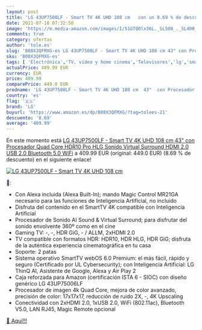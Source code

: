 ```yaml
---
layout: post
title: 'LG 43UP7500LF - Smart TV 4K UHD 108 cm   con un 8.69 % de descuento'
date: 2021-07-18 07:32:50
image: 'https://m.media-amazon.com/images/I/51GTQ0lx36L._SL500_._SL400_.jpg'
comments: true
category: ofertas
author: 'tole.es'
slug: 'B08X3QFMXG-es LG 43UP7500LF - Smart TV 4K UHD 108 cm 43" con Procesador...'
sku: 'B08X3QFMXG-es'
tags: [ 'Electrónica','TV, vídeo y home cinema','Televisores','lg','smart','tv', ]
actualPrice: 409.99 EUR
currency: EUR
price: 409.99
comparePrice: 449.0 EUR
prodname: 'LG 43UP7500LF - Smart TV 4K UHD 108 cm  43"  con Procesador Quad Core  HDR10 Pro  HLG  Sonido Virtual Surround  HDMI 2.0  USB 2.0  Bluetooth 5.0  WiFi'
country: 'es'
flag: '🇪🇸'
brand: 'LG'
buyurl: 'https://www.amazon.es/dp/B08X3QFMXG/?tag=tolees-21'
descuento: '8.69'
average: '409.99'
---
```


En este momento está [LG 43UP7500LF - Smart TV 4K UHD 108 cm  43"  con Procesador Quad Core  HDR10 Pro  HLG  Sonido Virtual Surround  HDMI 2.0  USB 2.0  Bluetooth 5.0  WiFi](https://www.amazon.es/dp/B08X3QFMXG/?tag=tolees-21) a 409.99 EUR (original: 449.0 EUR) (8.69 %  de descuento) en el siguiente enlace!

[![LG 43UP7500LF - Smart TV 4K UHD 108 cm  ](https://m.media-amazon.com/images/I/51GTQ0lx36L._SL500_._SL400_.jpg)](https://www.amazon.es/dp/B08X3QFMXG/?tag=tolees-21)

🔎:

- Con Alexa incluida (Alexa Built-In); mando Magic Control MR21GA necesario para las funciones de Inteligencia Artificial, no incluido
- Disfruta del contenido en el SmartTV 4K compatible con Inteligencia Artificial
- Procesador de Sonido AI Sound & Virtual Surround; para disfrutar del sonido envolvente 360º como en el cine
- Gaming TV: -, -, HDR GiG, - / ALLM, 2xHDMI 2.0
- TV compatible con formatos HDR: HDR10, HDR HLG, HDR GiG; disfruta de la auténtica experiencia cinematográfica en tu casa
- Soporte: 2 patas
- Sistema operativo SmartTV webOS 6.0 Premium: el más fácil, rápido y seguro (Certificado por UL Cybersecurity); con Inteligencia Artificial: LG ThinQ AI, Asistente de Google, Alexa y Air Play 2
- Caja reforzada para Amazon (certificación ISTA 6 - SIOC) con diseño genérico LG 43UP75006LF
- Procesador de imagen 4k Quad Core, mejora de color avanzado, precisión de color: 17x17x17, reducción de ruido 2X, -, 4K Upscaling
- Conectividad con 2xHDMI 2.0, 1xUSB 2.0, WiFi (802.11ac), Bluetooth V5.0, LAN RJ45, Magic Remote opcional

[🛒 Aquí!!!](https://www.amazon.es/dp/B08X3QFMXG/?tag=tolees-21)
